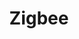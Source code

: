---
guid: 1039
title: "Zigbee"
tag: post-protocoles
published: true
permalink: en/category/protocoles/:name
description: "Zigbee is a high-level protocol allowing the communication of personal or domestic equipment equipped with small low-power radio transmitters; it is based on the IEEE 802.15.4 standard for networks with a personal dimension. "
---